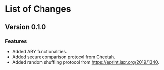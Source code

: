 # List of Changes

## Version 0.1.0

### Features

- Added ABY functionalities.
- Added secure comparison protocol from Cheetah.
- Added random shuffling protocol from https://eprint.iacr.org/2019/1340.
